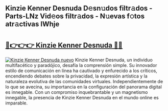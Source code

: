 ## Kinzie Kenner Desnuda D𝚎sn𝚞dos filtr𝚊dos - Parts-LNz Vid𝚎os filtr𝚊dos - N𝚞evas f𝚘tos atr𝚊ctivas lWhje

# <h2><a href="http://mb4u67.tromn.icu/?c=Kinzie+Kenner+Desnuda">🔗👉👉👉 Kinzie Kenner Desnuda 🔗🔗</a></h2>

[![Kinzie Kenner Desnuda nuevo](https://i.imgur.com/pEAQMta.gif)](http://mb4u67.tromn.icu/?c=Kinzie+Kenner+Desnuda)
Kinzie Kenner Desnuda, un individuo multifacético y paradójico, desafía la comprensión simple. Su innovador estilo de comunicación en línea ha cautivado y enfurecido a los críticos, encendiendo debates sobre la privacidad, la expresión artística y la naturaleza evolutiva de las comunidades virtuales. Independientemente de lo que se avecina, su importancia en la configuración del panorama digital es innegable. Con un compromiso inquebrantable y un magnetismo innegable, la presencia de Kinzie Kenner Desnuda en el mundo online es imparable.

